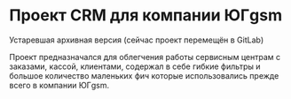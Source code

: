 # Проект CRM для компании ЮГgsm

Устаревшая архивная версия (сейчас проект перемещён в GitLab)

Проект предназначался для облегчения работы сервисным центрам с заказами, кассой, клиентами, содержал в себе гибкие фильтры и большое количество маленьких фич которые использовались прежде всего в компании ЮГgsm.